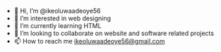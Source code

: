 - 👋 Hi, I’m @ikeoluwaadeoye56
- 👀 I’m interested in web designing
- 🌱 I’m currently learning HTML 
- 💞️ I’m looking to collaborate on website and software related projects
- 📫 How to reach me ikeoluwaadeoye56@gmail.com

<!---
ikeoluwaadeoye56/ikeoluwaadeoye56 is a ✨ special ✨ repository because its `README.md` (this file) appears on your GitHub profile.
You can click the Preview link to take a look at your changes.
--->
